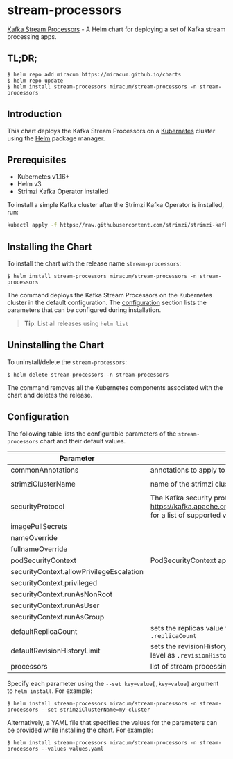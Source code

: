 # stream-processors

[Kafka Stream Processors](https://gitlab.miracum.org/miracum/etl/streams) - A Helm chart for deploying a set of Kafka stream processing apps.

## TL;DR;

```console
$ helm repo add miracum https://miracum.github.io/charts
$ helm repo update
$ helm install stream-processors miracum/stream-processors -n stream-processors
```

## Introduction

This chart deploys the Kafka Stream Processors on a [Kubernetes](http://kubernetes.io) cluster using the [Helm](https://helm.sh) package manager.

## Prerequisites

- Kubernetes v1.16+
- Helm v3
- Strimzi Kafka Operator installed

To install a simple Kafka cluster after the Strimzi Kafka Operator is installed, run:

```sh
kubectl apply -f https://raw.githubusercontent.com/strimzi/strimzi-kafka-operator/main/examples/kafka/kafka-ephemeral-single.yaml
```

## Installing the Chart

To install the chart with the release name `stream-processors`:

```console
$ helm install stream-processors miracum/stream-processors -n stream-processors
```

The command deploys the Kafka Stream Processors on the Kubernetes cluster in the default configuration. The [configuration](#configuration) section lists the parameters that can be configured during installation.

> **Tip**: List all releases using `helm list`

## Uninstalling the Chart

To uninstall/delete the `stream-processors`:

```console
$ helm delete stream-processors -n stream-processors
```

The command removes all the Kubernetes components associated with the chart and deletes the release.

## Configuration

The following table lists the configurable parameters of the `stream-processors` chart and their default values.

| Parameter                                | Description                                                                                                                                                               | Default      |
| ---------------------------------------- | ------------------------------------------------------------------------------------------------------------------------------------------------------------------------- | ------------ |
| commonAnnotations                        | annotations to apply to all deployments                                                                                                                                   | `{}`         |
| strimziClusterName                       | name of the strimzi cluster. Used to construct the bootstrap server URL.                                                                                                  | `my-cluster` |
| securityProtocol                         | The Kafka security protocol to use. See <https://kafka.apache.org/26/javadoc/org/apache/kafka/common/security/auth/SecurityProtocol.html> for a list of supported values. | `SSL`        |
| imagePullSecrets                         |                                                                                                                                                                           | `[]`         |
| nameOverride                             |                                                                                                                                                                           | `""`         |
| fullnameOverride                         |                                                                                                                                                                           | `""`         |
| podSecurityContext                       | PodSecurityContext applied to all deployments                                                                                                                             | `{}`         |
| securityContext.allowPrivilegeEscalation |                                                                                                                                                                           | `false`      |
| securityContext.privileged               |                                                                                                                                                                           | `false`      |
| securityContext.runAsNonRoot             |                                                                                                                                                                           | `true`       |
| securityContext.runAsUser                |                                                                                                                                                                           | `11111`      |
| securityContext.runAsGroup               |                                                                                                                                                                           | `11111`      |
| defaultReplicaCount                      | sets the replicas value for all processor deployment unless overriden on a per-processor level as `.replicaCount`                                                         | `1`          |
| defaultRevisionHistoryLimit              | sets the revisionHistoryLimit value for all processor deployment unless overriden on a per-processor level as `.revisionHistoryLimit`                                     | `10`         |
| processors                               | list of stream processing deployments. See [values-test.yaml](values-test.yaml) for an example                                                                            | `{}`         |

Specify each parameter using the `--set key=value[,key=value]` argument to `helm install`. For example:

```console
$ helm install stream-processors miracum/stream-processors -n stream-processors --set strimziClusterName=my-cluster
```

Alternatively, a YAML file that specifies the values for the parameters can be provided while
installing the chart. For example:

```console
$ helm install stream-processors miracum/stream-processors -n stream-processors --values values.yaml
```
